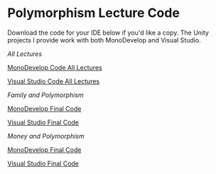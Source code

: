 # Polymorphism Lecture Code

Download the code for your IDE below if you'd like a copy. The Unity  projects I provide work with both MonoDevelop and Visual Studio. 

*All Lectures*

[MonoDevelop Code All Lectures](https://d3c33hcgiwev3.cloudfront.net/_331edfd43c389d54581e1f702f6f64ec_2-2-MonoDevelop-Code-All-Lectures.zip?Expires=1643068800&Signature=NKcQXETpZhtN4-ua7LLChMeMExvt3H~pDB82vYaS~NayGCVslxBYJKs1W2w25hdzK8GuMy5AjCZWCEthl-RBlCIRVgmzxrv4GqhC3yUeJZbehAdDvJ1fZ8yO~-hZ4VxeXzM8RFUYvW4FlL-QWNolTflgVA1nIo9tRbB83MBFcqM_&Key-Pair-Id=APKAJLTNE6QMUY6HBC5A)

[Visual Studio Code All Lectures](https://d3c33hcgiwev3.cloudfront.net/_56150596b39f0e7f13acb3bb237feef8_2-2-Visual-Studio-Code-All-Lectures.zip?Expires=1643068800&Signature=er9lNxKMCtl0VaqFcrss~ZfCMEjsaxrba5qHsHxJhJPcxTOC2y4TAXHWK8rEVjxUxJ9T7xIQhV0vz3~4ChV2Sw15QMhxHAmgb-RRUzspHvD6S~Ss4egBcgbq-4-agk2Y3bEB0lwmzmHSqzGoURnff~00trZBZXke8s6vrMfoH1U_&Key-Pair-Id=APKAJLTNE6QMUY6HBC5A)

*Family and Polymorphism*

[MonoDevelop Final Code](https://d3c33hcgiwev3.cloudfront.net/_5f54c322190fdf7ae07a6ab736aa587a_2-2-3-MonoDevelop-Final-Code.zip?Expires=1643068800&Signature=MV4GLWeSbcjYtSN5p5T9X1NyeXfe5-IfePlLpd6Yt6qpFx3Nif~n9TKCzLuR7IJdPCYE1xhMaahNWaIdJ7CZHhT~lVbsB-sExUSvsbCu61XEGJUJmi7o3Kz6tw9tBi0FGCOeeMdfmoVURAZCm8gJFfcRDOGeCQloC29h2RjGvgM_&Key-Pair-Id=APKAJLTNE6QMUY6HBC5A)

[Visual Studio Final Code](https://d3c33hcgiwev3.cloudfront.net/_ed02fbc225868e4d9670ef4b9a4d864e_2-2-3-Visual-Studio-Final-Code.zip?Expires=1643068800&Signature=GXbSB9Ys3408tYpTSP~MWN5FK0OSUgMxbByUn6Loslm39-U8U1HWhjjlRbQeOVh66VHzbKzZYYVAv1qAOcJ~HPnLOvuVQSLNDfvDafsSd6VgHeCi31Cv3OOxNlU53Sa10a3CQKpns1E-zThg5-B7I2KU1ZKP1BiCFasX3HAFTNg_&Key-Pair-Id=APKAJLTNE6QMUY6HBC5A)

*Money and Polymorphism*

[MonoDevelop Final Code](https://d3c33hcgiwev3.cloudfront.net/_26b542caa54d7b331b661a42efbe2ad3_2-2-4-MonoDevelop-Final-Code.zip?Expires=1643068800&Signature=MNAVrr8HFW1YA9qHbUAede6krFomuTxcfFqFErvokqalHPDvTcWjg3FDkHBaR1IvDv7RrK9~EY4jOZIVpabA3ffNBokovlZ0YRMHTT5uBYFVgzl1vmFl0EjkskSLlFve0pN-QpyGr4VavsS4ISwNadMJwmWAKCcjJfzcvGQCCZo_&Key-Pair-Id=APKAJLTNE6QMUY6HBC5A)

[Visual Studio Final Code](https://d3c33hcgiwev3.cloudfront.net/_5f22d1d949a7c659b542b26589cbf0c9_2-2-4-Visual-Studio-Final-Code.zip?Expires=1643068800&Signature=goQY76g2p5epSKZQsCCjO3P5-IkRnEwBPMeEz70GJiDVHVPZpJy2vmENaMmKFGyzg4KYh4yi0mYiTxEcOCSUM3EzDbhhW5xO2iFvrJrUxl6PCN7tnXBySAEu6IK2Y8aMicM~~Q3QVGF3oCknXCT52uut1tpCKu7JQUBxTSGi5AU_&Key-Pair-Id=APKAJLTNE6QMUY6HBC5A)
